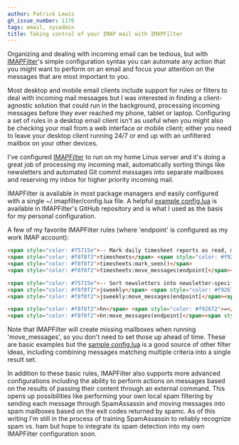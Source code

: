 ```yaml
---
author: Patrick Lewis
gh_issue_number: 1176
tags: email, sysadmin
title: Taking control of your IMAP mail with IMAPFilter
---
```


Organizing and dealing with incoming email can be tedious, but with [IMAPFilter](https://github.com/lefcha/imapfilter)'s simple configuration syntax you can automate any action that you might want to perform on an email and focus your attention on the messages that are most important to you.

Most desktop and mobile email clients include support for rules or filters to deal with incoming mail messages but I was interested in finding a client-agnostic solution that could run in the background, processing incoming messages before they ever reached my phone, tablet or laptop. Configuring a set of rules in a desktop email client isn't as useful when you might also be checking your mail from a web interface or mobile client; either you need to leave your desktop client running 24/7 or end up with an unfiltered mailbox on your other devices.

I've configured [IMAPFilter](https://github.com/lefcha/imapfilter) to run on my home Linux server and it's doing a great job of processing my incoming mail, automatically sorting things like newsletters and automated Git commit messages into separate mailboxes and reserving my inbox for higher priority incoming mail.

IMAPFilter is available in most package managers and easily configured with a single ~/.imapfilter/config.lua file. A helpful [example config.lua](https://github.com/lefcha/imapfilter/blob/master/samples/config.lua) is available in IMAPFilter's GitHub repository and is what I used as the basis for my personal configuration.

A few of my favorite IMAPFilter rules (where 'endpoint' is configured as my work IMAP account):

```html
<span style="color: #75715e">-- Mark daily timesheet reports as read, move them into a Timesheets archive mailbox</span>
<span style="color: #f8f8f2">timesheets</span> <span style="color: #f92672">=</span> <span style="color: #f8f8f2">endpoint[</span><span style="color: #e6db74">'INBOX'</span><span style="color: #f8f8f2">]:contain_from(</span><span style="color: #e6db74">'timesheet@example.com'</span><span style="color: #f8f8f2">)</span>
<span style="color: #f8f8f2">timesheets:mark_seen()</span>
<span style="color: #f8f8f2">timesheets:move_messages(endpoint[</span><span style="color: #e6db74">'Archive/Timesheets'</span><span style="color: #f8f8f2">])</span>
```

```html
<span style="color: #75715e">-- Sort newsletters into newsletter-specific mailboxes</span>
<span style="color: #f8f8f2">jsweekly</span> <span style="color: #f92672">=</span> <span style="color: #f8f8f2">endpoint[</span><span style="color: #e6db74">'INBOX'</span><span style="color: #f8f8f2">]:contain_from(</span><span style="color: #e6db74">'jsw@peterc.org'</span><span style="color: #f8f8f2">)</span>
<span style="color: #f8f8f2">jsweekly:move_messages(endpoint[</span><span style="color: #e6db74">'Newsletters/JavaScript Weekly'</span><span style="color: #f8f8f2">])</span>

<span style="color: #f8f8f2">hn</span> <span style="color: #f92672">=</span> <span style="color: #f8f8f2">endpoint[</span><span style="color: #e6db74">'INBOX'</span><span style="color: #f8f8f2">]:contain_from(</span><span style="color: #e6db74">'kale@hackernewsletter.com'</span><span style="color: #f8f8f2">)</span>
<span style="color: #f8f8f2">hn:move_messages(endpoint[</span><span style="color: #e6db74">'Newsletters/Hacker Newsletter'</span><span style="color: #f8f8f2">])</span>
```

Note that IMAPFilter will create missing mailboxes when running 'move_messages', so you don't need to set those up ahead of time. These are basic examples but the [sample config.lua](https://github.com/lefcha/imapfilter/blob/master/samples/config.lua) is a good source of other filter ideas, including combining messages matching multiple criteria into a single result set.

In addition to these basic rules, IMAPFilter also supports more advanced configurations including the ability to perform actions on messages based on the results of passing their content through an external command. This opens up possibilities like performing your own local spam filtering by sending each message through SpamAssassin and moving messages into spam mailboxes based on the exit codes returned by spamc. As of this writing I'm still in the process of training SpamAssassin to reliably recognize spam vs. ham but hope to integrate its spam detection into my own IMAPFilter configuration soon.
